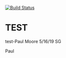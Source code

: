 [![Build Status](https://gamecocks0001.visualstudio.com/YAML%20Pipeline/_apis/build/status/TEST%20PIPE?branchName=master)](https://gamecocks0001.visualstudio.com/YAML%20Pipeline/_build/latest?definitionId=15&branchName=master)
# TEST
test-Paul Moore 5/16/19
SG

Paul
